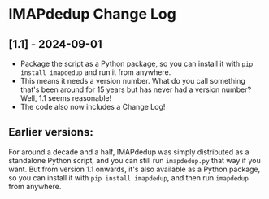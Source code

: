 # IMAPdedup Change Log

## [1.1] - 2024-09-01

* Package the script as a Python package, so you can install it with `pip install imapdedup` and run it from anywhere.
* This means it needs a version number. What do you call something that's been around for 15 years but has never had a version number? Well, 1.1 seems reasonable!
* The code also now includes a Change Log!


## Earlier versions:

For around a decade and a half, IMAPdedup was simply distributed as a standalone Python script, and you can still run `imapdedup.py` that way if you want.
But from version 1.1 onwards, it's also available as a Python package, so you can install it with `pip install imapdedup`, and then run `imapdedup` from anywhere.
